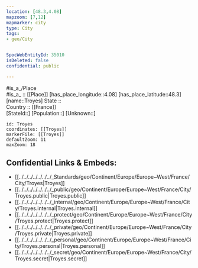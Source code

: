 ```yaml
---
location: [48.3,4.08] 
mapzoom: [7,12] 
mapmarker: city 
type: City
tags:
- geo/City


SpocWebEntityId: 35010
isDeleted: false
confidential: public

---
```

#is_a_/Place  
#is_a_ :: [[Place]] 
[has_place_longitude::4.08] 
[has_place_latitude::48.3] 
[name::Troyes] 
State ::  
Country :: [[France]]  
[StateId::] 
[Population::] 
[Unknown::] 


```leaflet
id: Troyes
coordinates: [[Troyes]] 
markerFile: [[Troyes]] 
defaultZoom: 11 
maxZoom: 18
```


## Confidential Links & Embeds: 
- [[../../../../../../../_Standards/geo/Continent/Europe/Europe~West/France/City/Troyes|Troyes]] 
- [[../../../../../../../_public/geo/Continent/Europe/Europe~West/France/City/Troyes.public|Troyes.public]] 
- [[../../../../../../../_internal/geo/Continent/Europe/Europe~West/France/City/Troyes.internal|Troyes.internal]] 
- [[../../../../../../../_protect/geo/Continent/Europe/Europe~West/France/City/Troyes.protect|Troyes.protect]] 
- [[../../../../../../../_private/geo/Continent/Europe/Europe~West/France/City/Troyes.private|Troyes.private]] 
- [[../../../../../../../_personal/geo/Continent/Europe/Europe~West/France/City/Troyes.personal|Troyes.personal]] 
- [[../../../../../../../_secret/geo/Continent/Europe/Europe~West/France/City/Troyes.secret|Troyes.secret]] 
